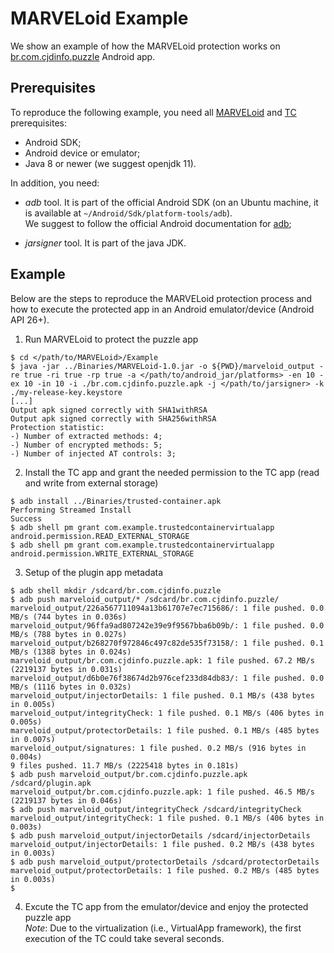 # MARVELoid Example

We show an example of how the MARVELoid protection works on [br.com.cjdinfo.puzzle](https://apkpure.com/it/puzzle/br.com.cjdinfo.puzzle) Android app.

## Prerequisites

To reproduce the following example, you need all [MARVELoid](../Sources/MARVELoid/README.md) and [TC](../Sources/TrustedContainerVirtualApp/README.md) prerequisites:
* Android SDK;
* Android device or emulator;
* Java 8 or newer (we suggest openjdk 11).


In addition, you need:
* *adb* tool. It is part of the official Android SDK (on an Ubuntu machine, it is available at `~/Android/Sdk/platform-tools/adb`). <br>
We suggest to follow the official Android documentation for [adb](https://developer.android.com/studio/command-line/adb?gclid=CjwKCAjwybyJBhBwEiwAvz4G79AMFHFp4eF3ZGCEZAlnvCwgtde1nNAMimEF-zTrGIDIeeSqyEFCrhoCLqQQAvD_BwE&gclsrc=aw.ds);

* *jarsigner* tool. It is part of the java JDK.

## Example

Below are the steps to reproduce the MARVELoid protection process and how to execute the protected app in an Android emulator/device (Android API 26+).

1. Run MARVELoid to protect the puzzle app
```console
$ cd </path/to/MARVELoid>/Example
$ java -jar ../Binaries/MARVELoid-1.0.jar -o ${PWD}/marveloid_output -re true -ri true -rp true -a </path/to/android_jar/platforms> -en 10 -ex 10 -in 10 -i ./br.com.cjdinfo.puzzle.apk -j </path/to/jarsigner> -k ./my-release-key.keystore 
[...]
Output apk signed correctly with SHA1withRSA
Output apk signed correctly with SHA256withRSA
Protection statistic: 
-) Number of extracted methods: 4;
-) Number of encrypted methods: 5;
-) Number of injected AT controls: 3;
```

2. Install the TC app and grant the needed permission to the TC app (read and write from external storage)
```console
$ adb install ../Binaries/trusted-container.apk
Performing Streamed Install
Success
$ adb shell pm grant com.example.trustedcontainervirtualapp android.permission.READ_EXTERNAL_STORAGE
$ adb shell pm grant com.example.trustedcontainervirtualapp android.permission.WRITE_EXTERNAL_STORAGE
```

3. Setup of the plugin app metadata
```console
$ adb shell mkdir /sdcard/br.com.cjdinfo.puzzle
$ adb push marveloid_output/* /sdcard/br.com.cjdinfo.puzzle/
marveloid_output/226a567711094a13b61707e7ec715686/: 1 file pushed. 0.0 MB/s (744 bytes in 0.036s)
marveloid_output/96ffa9ad807242e39e9f9567bba6b09b/: 1 file pushed. 0.0 MB/s (788 bytes in 0.027s)
marveloid_output/b268270f972846c497c82de535f73158/: 1 file pushed. 0.1 MB/s (1388 bytes in 0.024s)
marveloid_output/br.com.cjdinfo.puzzle.apk: 1 file pushed. 67.2 MB/s (2219137 bytes in 0.031s)
marveloid_output/d6b0e76f38674d2b976cef233d84db83/: 1 file pushed. 0.0 MB/s (1116 bytes in 0.032s)
marveloid_output/injectorDetails: 1 file pushed. 0.1 MB/s (438 bytes in 0.005s)
marveloid_output/integrityCheck: 1 file pushed. 0.1 MB/s (406 bytes in 0.005s)
marveloid_output/protectorDetails: 1 file pushed. 0.1 MB/s (485 bytes in 0.007s)
marveloid_output/signatures: 1 file pushed. 0.2 MB/s (916 bytes in 0.004s)
9 files pushed. 11.7 MB/s (2225418 bytes in 0.181s)
$ adb push marveloid_output/br.com.cjdinfo.puzzle.apk /sdcard/plugin.apk
marveloid_output/br.com.cjdinfo.puzzle.apk: 1 file pushed. 46.5 MB/s (2219137 bytes in 0.046s)
$ adb push marveloid_output/integrityCheck /sdcard/integrityCheck
marveloid_output/integrityCheck: 1 file pushed. 0.1 MB/s (406 bytes in 0.003s)
$ adb push marveloid_output/injectorDetails /sdcard/injectorDetails
marveloid_output/injectorDetails: 1 file pushed. 0.2 MB/s (438 bytes in 0.003s)
$ adb push marveloid_output/protectorDetails /sdcard/protectorDetails
marveloid_output/protectorDetails: 1 file pushed. 0.2 MB/s (485 bytes in 0.003s)
$
```

4. Excute the TC app from the emulator/device and enjoy the protected puzzle app <br> *Note*: Due to the virtualization (i.e., VirtualApp framework), the first execution of the TC could take several seconds.